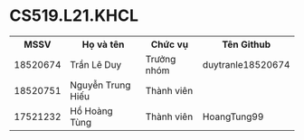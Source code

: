 # CS519.L21.KHCL 


<table style="width:100%">
  <tr>
    <th>MSSV</th>
    <th>Họ và tên</th>
    <th>Chức vụ</th>
    <th>Tên Github</th>
  </tr>
  <tr>
    <td>18520674</td>
    <td>Trần Lê Duy</td>
    <td>Trưởng nhóm</td>
    <td>duytranle18520674</td>
  </tr>
  <tr>
    <td>18520751</td>
    <td>Nguyễn Trung Hiếu</td>
    <td>Thành viên</td>
  </tr>
  <tr>
    <td>17521232</td>
    <td>Hồ Hoàng Tùng</td>
    <td>Thành viên</td>
    <td>HoangTung99</td>
</table>
